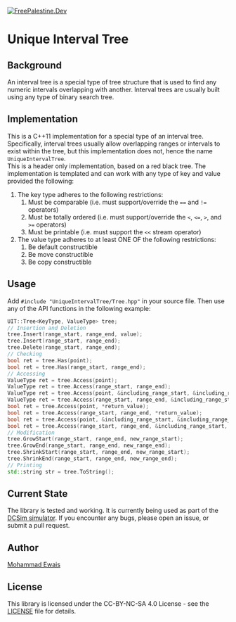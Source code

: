 [![FreePalestine.Dev](https://freepalestine.dev/header/1)](https://freepalestine.dev)

# Unique Interval Tree

## Background
An interval tree is a special type of tree structure that is used to find any numeric intervals overlapping with another. Interval trees are usually built using any type of binary search tree.

## Implementation
This is a C++11 implementation for a special type of an interval tree. Specifically, interval trees usually allow overlapping ranges or intervals to exist within the tree, but this implementation does not, hence the name `UniqueIntervalTree`.  
This is a header only implementation, based on a red black tree. The implementation is templated and can work with any type of key and value provided the following:
1. The key type adheres to the following restrictions:
   1. Must be comparable (i.e. must support/override the `==` and `!=` operators)
   2. Must be totally ordered (i.e. must support/override the `<`, `<=`, `>`, and `>=` operators)
   3. Must be printable (i.e. must support the `<<` stream operator)
2. The value type adheres to at least ONE OF the following restrictions:
   1. Be default constructible
   2. Be move constructible
   3. Be copy constructible

## Usage
Add `#include "UniqueIntervalTree/Tree.hpp"` in your source file. Then use any of the API functions in the following example:
```cpp
UIT::Tree<KeyType, ValueType> tree;
// Insertion and Deletion
tree.Insert(range_start, range_end, value);
tree.Insert(range_start, range_end);
tree.Delete(range_start, range_end);
// Checking
bool ret = tree.Has(point);
bool ret = tree.Has(range_start, range_end);
// Accessing
ValueType ret = tree.Access(point);
ValueType ret = tree.Access(range_start, range_end);
ValueType ret = tree.Access(point, &including_range_start, &including_range_end);
ValueType ret = tree.Access(range_start, range_end, &including_range_start, &including_range_end);
bool ret = tree.Access(point, *return_value);
bool ret = tree.Access(range_start, range_end, *return_value);
bool ret = tree.Access(point, &including_range_start, &including_range_end, *return_value);
bool ret = tree.Access(range_start, range_end, &including_range_start, &including_range_end, *return_value);
// Modification
tree.GrowStart(range_start, range_end, new_range_start);
tree.GrowEnd(range_start, range_end, new_range_end);
tree.ShrinkStart(range_start, range_end, new_range_start);
tree.ShrinkEnd(range_start, range_end, new_range_end);
// Printing
std::string str = tree.ToString();
```

## Current State
The library is tested and working. It is currently being used as part of the [DCSim simulator](https://github.com/DCArch/DCSim). If you encounter any bugs, please open an issue, or submit a pull request.

## Author
[Mohammad Ewais](https://mohammad.ewais.ca)

## License
This library is licensed under the CC-BY-NC-SA 4.0 License - see the [LICENSE](LICENSE) file for details.
